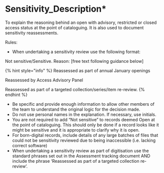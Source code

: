 # Sensitivity\_Description\*

To explain the reasoning behind an open with advisory, restricted or closed access status at the point of cataloguing. It is also used to document sensitivity reassessments.&#x20;

Rules:&#x20;

* When undertaking a sensitivity review use the following format:&#x20;

Not sensitive/Sensitive. Reason: \[free text following guidance below]

{% hint style="info" %}
Reassessed as part of annual January openings&#x20;

Reassessed by Access Advisory Panel&#x20;

Reassessed as part of a targeted collection/series/item re-review.&#x20;
{% endhint %}

* Be specific and provide enough information to allow other members of the team to understand the original logic for the decision made.&#x20;
* Do not use personal names in the explanation. If necessary, use initials.&#x20;
* You are not required to add “Not sensitive” to records deemed Open at the point of cataloguing. This should only be done if a record looks like it might be sensitive and it is appropriate to clarify why it is open. &#x20;
* For born-digital records, include details of any large batches of files that could not be sensitivity reviewed due to being inaccessible (i.e. lacking correct software)&#x20;
* When undertaking a sensitivity review as part of digitisation use the standard phrases set out in the Assessment tracking document AND include the phrase ‘Reassessed as part of a targeted collection re-review’.&#x20;

